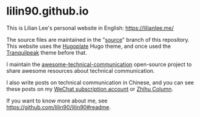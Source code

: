 # lilin90.github.io

This is Lilian Lee's personal website in English: https://lilianlee.me/

The source files are maintained in the "[source](https://github.com/lilin90/lilin90.github.io/tree/source)" branch of this repository. This website uses the [Hugoplate](https://github.com/zeon-studio/hugoplate/) Hugo theme, and once used the [Tranquilpeak](https://themes.gohugo.io/themes/hugo-tranquilpeak-theme/) theme before that.

I maintain the [awesome-technical-communication](https://github.com/lilin90/awesome-technical-communication) open-source project to share awesome resources about technical communication.

I also write posts on technical communication in Chinese, and you can see these posts on my [WeChat subscription account](https://res.cloudinary.com/lilian-photos/image/upload/v1726561496/cover/wechat-qrcode-scan-to-follow-tcfun.jpg) or [Zhihu Column](https://www.zhihu.com/column/tc-fun).

If you want to know more about me, see https://github.com/lilin90/lilin90#readme.
